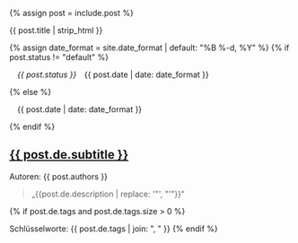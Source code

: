 {% assign post = include.post %}
    <a id="{{ post.id }}"></a>
    <article id="{{ post.id }}-article">
      <div>
        <p>{{ post.title | strip_html }}</p>
        {% assign date_format = site.date_format | default: "%B %-d, %Y" %}
        {% if post.status != "default" %}
        <p>&emsp;<em>{{ post.status }}</em>&emsp;<time datetime="{{ post.date }}">{{ post.date | date: date_format }}</time></p>
        {% else %}
        <p>&emsp;<time datetime="{{ post.date }}">{{ post.date | date: date_format }}</time></p>
        {% endif %}
      </div>
        <h2><a href="{{ post.credit }}" target="_blank"><div data-icon="ei-external-link" data-size="s"></div> {{ post.de.subtitle }}</a></h2>
      <p>Autoren: {{ post.authors }}</p>
      <blockquote cite="{{ post.credit }}">
        <p class="content">„{{post.de.description | replace: '"', "'"}}“</p>
      </blockquote>
      {% if post.de.tags and post.de.tags.size > 0 %}
      <p>Schlüsselworte: {{ post.de.tags | join: ", " }}
      {% endif %}
    </article>
